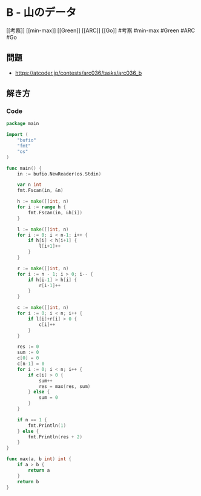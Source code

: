# B - 山のデータ
[[考察]] [[min-max]] [[Green]] [[ARC]] [[Go]]
#考察 #min-max #Green #ARC #Go 

## 問題
- https://atcoder.jp/contests/arc036/tasks/arc036_b

## 解き方
### Code
```go
package main

import (
	"bufio"
	"fmt"
	"os"
)

func main() {
	in := bufio.NewReader(os.Stdin)

	var n int
	fmt.Fscan(in, &n)

	h := make([]int, n)
	for i := range h {
		fmt.Fscan(in, &h[i])
	}

	l := make([]int, n)
	for i := 0; i < n-1; i++ {
		if h[i] < h[i+1] {
			l[i+1]++
		}
	}

	r := make([]int, n)
	for i := n - 1; i > 0; i-- {
		if h[i-1] > h[i] {
			r[i-1]++
		}
	}

	c := make([]int, n)
	for i := 0; i < n; i++ {
		if l[i]+r[i] > 0 {
			c[i]++
		}
	}

	res := 0
	sum := 0
	c[0] = 0
	c[n-1] = 0
	for i := 0; i < n; i++ {
		if c[i] > 0 {
			sum++
			res = max(res, sum)
		} else {
			sum = 0
		}
	}

	if n == 1 {
		fmt.Println(1)
	} else {
		fmt.Println(res + 2)
	}
}

func max(a, b int) int {
	if a > b {
		return a
	}
	return b
}
```